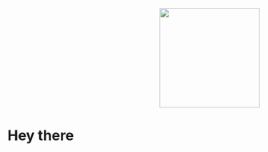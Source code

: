 
<div id="header" align="right">
  <img src="https://media.giphy.com/media/bGgsc5mWoryfgKBx1u/giphy.gif/giphy.gif" width="200"/>
  
</div>
<div id="header" align="left">
  <h1>Hey there</h1>
</div>
